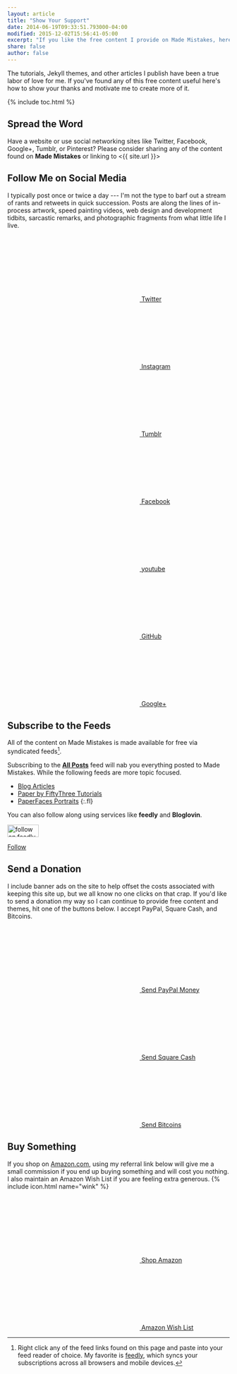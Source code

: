 ```yaml
---
layout: article
title: "Show Your Support"
date: 2014-06-19T09:33:51.793000-04:00
modified: 2015-12-02T15:56:41-05:00
excerpt: "If you like the free content I provide on Made Mistakes, here are some great ways to show your support and motivate me to create more of it."
share: false
author: false
---
```


The tutorials, Jekyll themes, and other articles I publish have been a true labor of love for me. If you've found any of this free content useful here's how to show your thanks and motivate me to create more of it.

{% include toc.html %}

## Spread the Word

Have a website or use social networking sites like Twitter, Facebook, Google+, Tumblr, or Pinterest? Please consider sharing any of the content found on **Made Mistakes** or linking to <{{ site.url }}>

## Follow Me on Social Media

I typically post once or twice a day --- I'm not the type to barf out a stream of rants and retweets in quick succession. Posts are along the lines of in-process artwork, speed painting videos, web design and development tidbits, sarcastic remarks, and photographic fragments from what little life I live.

<a href="https://twitter.com/mmistakes" class="btn btn--twitter"><svg><use xlink:href="#icon-twitter"></use></svg> Twitter</a>
<a href="https://instagram.com/mmistakes/" class="btn btn--instagram"><svg><use xlink:href="#icon-instagram"></use></svg> Instagram</a>
<a href="http://mademistakes.tumblr.com/" class="btn btn--tumblr"><svg><use xlink:href="#icon-tumblr"></use></svg> Tumblr</a>
<a href="https://www.facebook.com/michaelrose" class="btn btn--facebook"><svg><use xlink:href="#icon-facebook"></use></svg> Facebook</a>
<a href="https://www.youtube.com/user/anotherjpeg" class="btn btn--youtube"><svg><use xlink:href="#icon-youtube"></use></svg> youtube</a>
<a href="https://github.com/mmistakes" class="btn btn--github"><svg><use xlink:href="#icon-github"></use></svg> GitHub</a>
<a href="https://plus.google.com/+MichaelRoseDesign/posts" class="btn btn--google-plus"><svg><use xlink:href="#icon-google-plus"></use></svg> Google+</a>

## Subscribe to the Feeds

All of the content on Made Mistakes is made available for free via syndicated feeds[^rss].

Subscribing to the [**All Posts**](http://feeds.feedburner.com/MadeMistakes) feed will nab you everything posted to Made Mistakes. While the following feeds are more topic focused.

* [Blog Articles](http://feeds.feedburner.com/MadeMistakesArticles)
* [Paper by FiftyThree Tutorials](http://feeds.feedburner.com/MadeMistakesMasteringPaper)
* [PaperFaces Portraits](http://feeds.feedburner.com/MadeMistakesPaperFaces)
{:.fl}

[^rss]: Right click any of the feed links found on this page and paste into your feed reader of choice. My favorite is [feedly](http://feedly.com), which syncs your subscriptions across all browsers and mobile devices.

You can also follow along using services like **feedly** and **Bloglovin**.

<a href="http://cloud.feedly.com/#subscription%2Ffeed%2Fhttp%3A%2F%2Ffeeds.feedburner.com%2FMadeMistakes"  target="blank"><img id="feedlyFollow" src="http://s3.feedly.com/img/follows/feedly-follow-rectangle-flat-medium_2x.png" alt="follow on feedly" width="71" height="28"></a>

<a class="blsdk-follow" href="https://www.bloglovin.com/blogs/made-mistakes-3627581" target="_blank" data-blsdk-type="button">Follow</a><script>(function(d, s, id) {var js, fjs = d.getElementsByTagName(s)[0];if (d.getElementById(id)) return;js = d.createElement(s);js.id = id;js.src = "https://widget.bloglovin.com/assets/widget/loader.js";fjs.parentNode.insertBefore(js, fjs);}(document, "script", "bloglovin-sdk"))</script>

## Send a Donation

I include banner ads on the site to help offset the costs associated with keeping this site up, but we all know no one clicks on that crap. If you'd like to send a donation my way so I can continue to provide free content and themes, hit one of the buttons below. I accept PayPal, Square Cash, and Bitcoins.

<p markdown="0">
  <a href="https://www.paypal.com/cgi-bin/webscr?cmd=_s-xclick&hosted_button_id=M6U4FS8Y794X4" onclick="ga('send', 'event', 'link', 'click', 'Send PayPal');" class="btn"><svg><use xlink:href="#icon-paypal"></use></svg> Send PayPal Money</a>
  <a href="https://cash.me/$mmistakes" onclick="ga('send', 'event', 'link', 'click', 'Send Square Cash');" class="btn"><svg><use xlink:href="#icon-dollar-sign"></use></svg> Send Square Cash</a>
  <a href="https://coinbase.com/checkouts/0a71043d672fbedccb0ce98e139a8a17" onclick="ga('send', 'event', 'link', 'click', 'Send Bitcoins');" class="btn"><svg><use xlink:href="#icon-bitcoin"></use></svg> Send Bitcoins</a>
</p>

## Buy Something

If you shop on [Amazon.com](http://www.amazon.com/?_encoding=UTF8&camp=1789&creative=390957&linkCode=ur2&tag=mademist-20&linkId=P557QDXPWEYIZTDS), using my referral link below will give me a small commission if you end up buying something and will cost you nothing. I also maintain an Amazon Wish List if you are feeling extra generous. {% include icon.html name="wink" %}

<p markdown="0">
  <a href="http://www.amazon.com/?_encoding=UTF8&camp=1789&creative=390957&linkCode=ur2&tag=mademist-20&linkId=P557QDXPWEYIZTDS" onclick="ga('send', 'event', 'link', 'click', 'Shop Amazon');" class="btn"><svg><use xlink:href="#icon-amazon"></use></svg> Shop Amazon</a>
  <a href="http://amzn.com/w/1K58RT2NS0SDP" onclick="ga('send', 'event', 'link', 'click', 'Amazon Wish List');" class="btn"><svg><use xlink:href="#icon-amazon"></use></svg> Amazon Wish List</a>
</p>
